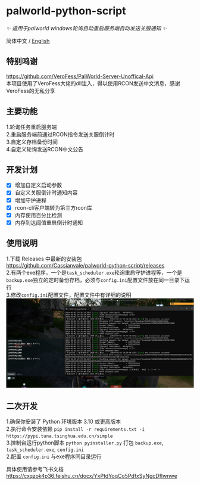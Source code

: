 # palworld-python-script  

_✨ 适用于palworld windows轮询自动重启服务端自动发送关服通知 ✨_  

简体中文 / [English](./README_EN.md)  

## 特别鸣谢  
https://github.com/VeroFess/PalWorld-Server-Unoffical-Api  
本项目使用了VeroFess大佬的dll注入，得以使用RCON发送中文消息，感谢VeroFess的无私分享  

## 主要功能  

1.轮询任务重启服务端  
2.重启服务端前通过RCON指令发送关服倒计时  
3.自定义存档备份时间  
4.自定义轮询发送RCON中文公告  

## 开发计划  

- [x] 增加自定义启动参数  
- [x] 自定义关服倒计时通知内容  
- [x] 增加守护进程  
- [x] rcon-cli客户端转为第三方rcon库  
- [x] 内存使用百分比检测  
- [x] 内存到达阈值重启倒计时通知  

## 使用说明  

1.下载 Releases 中最新的安装包  
https://github.com/Cassianvale/palworld-python-script/releases  
2.有两个exe程序，一个是`task_scheduler.exe`轮询重启守护进程等，一个是`backup.exe`独立的定时备份存档，必须与`config.ini`配置文件放在同一目录下运行  
3.修改`config.ini`配置文件，配置文件中有详细的说明
![img-01.png](data/img-01.png)

## 二次开发  

1.确保你安装了 Python 环境版本 3.10 或更高版本  
2.执行命令安装依赖 `pip install -r requirements.txt -i https://pypi.tuna.tsinghua.edu.cn/simple`  
3.控制台运行python脚本 `python pyinstaller.py` 打包 `backup.exe`, `task_scheduler.exe`, `config.ini`  
2.配置 `config.ini` 与exe程序同目录运行  

具体使用请参考飞书文档  
https://cxqzok4p36.feishu.cn/docx/YxPtdYoqCo5PdfxSyNgcDfIwnwe  

